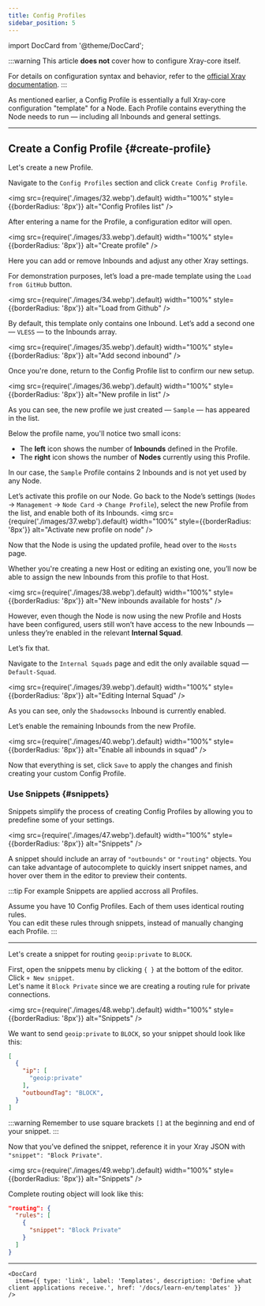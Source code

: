 ```yaml
---
title: Config Profiles
sidebar_position: 5
---
```


import DocCard from '@theme/DocCard';

:::warning
This article **does not** cover how to configure Xray-core itself.

For details on configuration syntax and behavior, refer to the [official Xray documentation](https://xtls.github.io/config/).
:::

As mentioned earlier, a Config Profile is essentially a full Xray-core configuration "template" for a Node. Each Profile contains everything the Node needs to run — including all Inbounds and general settings.

---

## Create a Config Profile {#create-profile}

Let's create a new Profile.

Navigate to the `Config Profiles` section and click `Create Config Profile`.

<img src={require('./images/32.webp').default} width="100%" style={{borderRadius: '8px'}} alt="Config Profiles list" />

After entering a name for the Profile, a configuration editor will open.

<img src={require('./images/33.webp').default} width="100%" style={{borderRadius: '8px'}} alt="Create profile" />

Here you can add or remove Inbounds and adjust any other Xray settings.

For demonstration purposes, let’s load a pre-made template using the `Load from GitHub` button.

<img src={require('./images/34.webp').default} width="100%" style={{borderRadius: '8px'}} alt="Load from Github" />

By default, this template only contains one Inbound. Let’s add a second one — `VLESS` — to the Inbounds array.

<img src={require('./images/35.webp').default} width="100%" style={{borderRadius: '8px'}} alt="Add second inbound" />

Once you're done, return to the Config Profile list to confirm our new setup.

<img src={require('./images/36.webp').default} width="100%" style={{borderRadius: '8px'}} alt="New profile in list" />

As you can see, the new profile we just created — `Sample` — has appeared in the list.

Below the profile name, you'll notice two small icons:

- The **left** icon shows the number of **Inbounds** defined in the Profile.
- The **right** icon shows the number of **Nodes** currently using this Profile.

In our case, the `Sample` Profile contains 2 Inbounds and is not yet used by any Node.

Let’s activate this profile on our Node. Go back to the Node’s settings (`Nodes` → `Management` → `Node Card` → `Change Profile`), select the new Profile from the list, and enable both of its Inbounds.
<img src={require('./images/37.webp').default} width="100%" style={{borderRadius: '8px'}} alt="Activate new profile on node" />

Now that the Node is using the updated profile, head over to the `Hosts` page.

Whether you're creating a new Host or editing an existing one, you’ll now be able to assign the new Inbounds from this profile to that Host.

<img src={require('./images/38.webp').default} width="100%" style={{borderRadius: '8px'}} alt="New inbounds available for hosts" />

However, even though the Node is now using the new Profile and Hosts have been configured, users still won’t have access to the new Inbounds — unless they’re enabled in the relevant **Internal Squad**.

Let’s fix that.

Navigate to the `Internal Squads` page and edit the only available squad — `Default-Squad`.

<img src={require('./images/39.webp').default} width="100%" style={{borderRadius: '8px'}} alt="Editing Internal Squad" />

As you can see, only the `Shadowsocks` Inbound is currently enabled.

Let’s enable the remaining Inbounds from the new Profile.

<img src={require('./images/40.webp').default} width="100%" style={{borderRadius: '8px'}} alt="Enable all inbounds in squad" />

Now that everything is set, click `Save` to apply the changes and finish creating your custom Config Profile.

### Use Snippets {#snippets}

Snippets simplify the process of creating Config Profiles by allowing you to predefine some of your settings.

<img src={require('./images/47.webp').default} width="100%" style={{borderRadius: '8px'}} alt="Snippets" />

A snippet should include an array of `"outbounds"` or `"routing"` objects. You can take advantage of autocomplete to quickly insert snippet names, and hover over them in the editor to preview their contents.

:::tip For example
Snippets are applied accross all Profiles.

Assume you have 10 Config Profiles. Each of them uses identical routing rules.  
You can edit these rules through snippets, instead of manually changing each Profile.
:::

---

Let's create a snippet for routing `geoip:private` to `BLOCK`.

First, open the snippets menu by clicking `{ }` at the bottom of the editor. Click `+ New snippet`.  
Let's name it `Block Private` since we are creating a routing rule for private connections.

<img src={require('./images/48.webp').default} width="100%" style={{borderRadius: '8px'}} alt="Snippets" />

We want to send `geoip:private` to `BLOCK`, so your snippet should look like this:

```json title="Block Private"
[
  {
    "ip": [
      "geoip:private"
    ],
    "outboundTag": "BLOCK",
  }
]
```
:::warning
Remember to use square brackets `[]` at the beginning and end of your snippet.
:::

Now that you’ve defined the snippet, reference it in your Xray JSON with `"snippet": "Block Private"`.

<img src={require('./images/49.webp').default} width="100%" style={{borderRadius: '8px'}} alt="Snippets" />

Complete routing object will look like this:

```json title="routing"
"routing": {
  "rules": [
    {
      "snippet": "Block Private"
    }
  ]
}
```

---

```mdx-code-block
<DocCard
  item={{ type: 'link', label: 'Templates', description: 'Define what client applications receive.', href: '/docs/learn-en/templates' }}
/>
```
